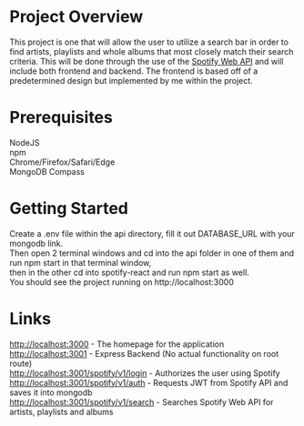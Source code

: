 # Project Overview
This project is one that will allow the user to utilize a search bar in order to find artists, playlists and whole albums that most closely match their search criteria. This will be done through the use of the [Spotify Web API](https://developer.spotify.com/documentation/web-api/) and will include both frontend and backend. The frontend is based off of a predetermined design but implemented by me within the project.

# Prerequisites
NodeJS<br/>
npm <br/>
Chrome/Firefox/Safari/Edge<br/>
MongoDB Compass<br/>


# Getting Started
Create a .env file within the api directory, fill it out DATABASE_URL with your mongodb link.<br/>
Then open 2 terminal windows and cd into the api folder in one of them and run npm start in that terminal window,<br/>
then in the other cd into spotify-react and run npm start as well.<br/>
You should see the project running on http://localhost:3000

# Links

[http://localhost:3000](http://localhost:3000) - The homepage for the application<br/>
[http://localhost:3001](http://localhost:3001) - Express Backend (No actual functionality on root route)<br/>
[http://localhost:3001/spotify/v1/login](http://localhost:3001/spotify/v1/login) - Authorizes the user using Spotify<br/>
[http://localhost:3001/spotify/v1/auth](http://localhost:3001/spotify/v1/auth) - Requests JWT from Spotify API and saves it into mongodb<br/>
[http://localhost:3001/spotify/v1/search](http://localhost:3001/spotify/v1/search) - Searches Spotify Web API for artists, playlists and albums <br/>
